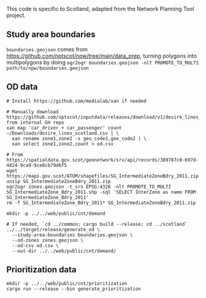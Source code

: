This code is specific to Scotland, adapted from the Network Planning Tool project.

## Study area boundaries

`boundaries.geojson` comes from <https://github.com/nptscot/npw/tree/main/data_prep>, turning polygons into multipolygons by doing `ogr2ogr boundaries.geojson -nlt PROMOTE_TO_MULTI path/to/npw/boundaries.geojson`

## OD data

```
# Install https://github.com/medialab/xan if needed

# Manually download https://github.com/nptscot/inputdata/releases/download/v1/desire_lines_scotland.csv from internal GH repo
xan map 'car_driver + car_passenger' count ~/Downloads/desire_lines_scotland.csv | \
  xan rename zone1,zone2 -s geo_code1,geo_code2 | \
  xan select zone1,zone2,count > od.csv

# From https://spatialdata.gov.scot/geonetwork/srv/api/records/389787c0-697d-4824-9ca9-9ce8cb79d6f5
wget https://maps.gov.scot/ATOM/shapefiles/SG_IntermediateZoneBdry_2011.zip
unzip SG_IntermediateZoneBdry_2011.zip
ogr2ogr zones.geojson -t_srs EPSG:4326 -nlt PROMOTE_TO_MULTI SG_IntermediateZone_Bdry_2011.shp -sql 'SELECT InterZone as name FROM SG_IntermediateZone_Bdry_2011'
rm -f SG_IntermediateZone_Bdry_2011* SG_IntermediateZoneBdry_2011.zip

mkdir -p ../../web/public/cnt/demand

# If needed, `cd ../common; cargo build --release; cd ../scotland`
../../target/release/generate_od \
  --study-area-boundaries boundaries.geojson \
  --od-zones zones.geojson \
  --od-csv od.csv \
  --out-dir ../../web/public/cnt/demand/
```

## Prioritization data

```
mkdir -p ../../web/public/cnt/prioritization
cargo run --release --bin generate_prioritization
```
